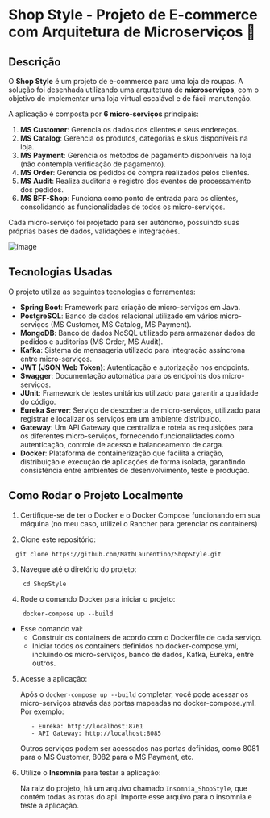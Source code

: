 # Shop Style - Projeto de E-commerce com Arquitetura de Microserviços 🛒

## Descrição

O **Shop Style** é um projeto de e-commerce para uma loja de roupas. A solução foi desenhada utilizando uma arquitetura de **microserviços**, com o objetivo de implementar uma loja virtual escalável e de fácil manutenção.

A aplicação é composta por **6 micro-serviços** principais:

1. **MS Customer**: Gerencia os dados dos clientes e seus endereços.
2. **MS Catalog**: Gerencia os produtos, categorias e skus disponíveis na loja.
3. **MS Payment**: Gerencia os métodos de pagamento disponíveis na loja (não contempla verificação de pagamento).
4. **MS Order**: Gerencia os pedidos de compra realizados pelos clientes.
5. **MS Audit**: Realiza auditoria e registro dos eventos de processamento dos pedidos.
6. **MS BFF-Shop**: Funciona como ponto de entrada para os clientes, consolidando as funcionalidades de todos os micro-serviços.

Cada micro-serviço foi projetado para ser autônomo, possuindo suas próprias bases de dados, validações e integrações.

![image](https://github.com/user-attachments/assets/16931f52-9a55-4ffb-afb0-21438c191e5b)


## Tecnologias Usadas

O projeto utiliza as seguintes tecnologias e ferramentas:

- **Spring Boot**: Framework para criação de micro-serviços em Java.
- **PostgreSQL**: Banco de dados relacional utilizado em vários micro-serviços (MS Customer, MS Catalog, MS Payment).
- **MongoDB**: Banco de dados NoSQL utilizado para armazenar dados de pedidos e auditorias (MS Order, MS Audit).
- **Kafka**: Sistema de mensageria utilizado para integração assíncrona entre micro-serviços.
- **JWT (JSON Web Token)**: Autenticação e autorização nos endpoints.
- **Swagger**: Documentação automática para os endpoints dos micro-serviços.
- **JUnit**: Framework de testes unitários utilizado para garantir a qualidade do código.
- **Eureka Server**: Serviço de descoberta de micro-serviços, utilizado para registrar e localizar os serviços em um ambiente distribuído.
- **Gateway**: Um API Gateway que centraliza e roteia as requisições para os diferentes micro-serviços, fornecendo funcionalidades como autenticação, controle de acesso e balanceamento de carga.
- **Docker**: Plataforma de containerização que facilita a criação, distribuição e execução de aplicações de forma isolada, garantindo consistência entre ambientes de desenvolvimento, teste e produção.

## Como Rodar o Projeto Localmente

1. Certifique-se de ter o Docker e o Docker Compose funcionando em sua máquina (no meu caso, utilizei o Rancher para gerenciar os containers)


2. Clone este repositório:
```
  git clone https://github.com/MathLaurentino/ShopStyle.git
```

3. Navegue até o diretório do projeto:
```
    cd ShopStyle
```

4. Rode o comando Docker para iniciar o projeto:
```
    docker-compose up --build
```
- Esse comando vai:
  - Construir os containers de acordo com o Dockerfile de cada serviço.
  - Iniciar todos os containers definidos no docker-compose.yml, incluindo os micro-serviços, banco de dados, Kafka, Eureka, entre outros.

5. Acesse a aplicação:
  
    Após o `docker-compose up --build` completar, você pode acessar os micro-serviços através das portas mapeadas no docker-compose.yml. Por exemplo:
   ```
      - Eureka: http://localhost:8761
      - API Gateway: http://localhost:8085
    ```
   Outros serviços podem ser acessados nas portas definidas, como 8081 para o MS Customer, 8082 para o MS Payment, etc.


6. Utilize o **Insomnia** para testar a aplicação:
    
   Na raiz do projeto, há um arquivo chamado `Insomnia_ShopStyle`, que contém todas as rotas do api. Importe esse arquivo para o insomnia e teste a aplicação.
